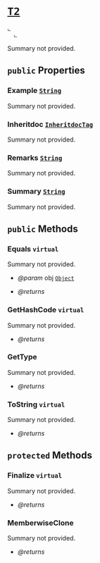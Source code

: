 # <code><a href="T2.md">T2</a></code>

```
ட 
  ட 
```

Summary not provided.

## `public` Properties

### Example <code><a href="..\..\..\..\..\System\String.md">String</a></code>

Summary not provided.

### Inheritdoc <code><a href="..\..\..\..\..\LoxSmoke\DocXml\InheritdocTag.md">InheritdocTag</a></code>

Summary not provided.

### Remarks <code><a href="..\..\..\..\..\System\String.md">String</a></code>

Summary not provided.

### Summary <code><a href="..\..\..\..\..\System\String.md">String</a></code>

Summary not provided.



## `public` Methods

### Equals `virtual`

Summary not provided.

- *@param* obj <code><a href="..\..\..\..\..\System\Object.md">Object</a></code>

- *@returns* 

### GetHashCode `virtual`

Summary not provided.

- *@returns* 

### GetType

Summary not provided.

- *@returns* 

### ToString `virtual`

Summary not provided.

- *@returns* 

## `protected` Methods

### Finalize `virtual`

Summary not provided.

- *@returns* 

### MemberwiseClone

Summary not provided.

- *@returns* 
